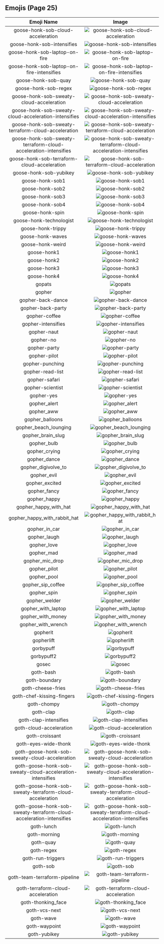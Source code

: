 
  ## Emojis (Page 25)
  |Emoji Name|Image|
  | :-: | :-: |
  |goose-honk-sob-cloud-acceleration| ![goose-honk-sob-cloud-acceleration](/output/goose-honk-sob-cloud-acceleration.png)|
  |goose-honk-sob-intensifies| ![goose-honk-sob-intensifies](/output/goose-honk-sob-intensifies.gif)|
  |goose-honk-sob-laptop-on-fire| ![goose-honk-sob-laptop-on-fire](/output/goose-honk-sob-laptop-on-fire.gif)|
  |goose-honk-sob-laptop-on-fire-intensifies| ![goose-honk-sob-laptop-on-fire-intensifies](/output/goose-honk-sob-laptop-on-fire-intensifies.gif)|
  |goose-honk-sob-quay| ![goose-honk-sob-quay](/output/goose-honk-sob-quay.png)|
  |goose-honk-sob-regex| ![goose-honk-sob-regex](/output/goose-honk-sob-regex.png)|
  |goose-honk-sob-sweaty-cloud-acceleration| ![goose-honk-sob-sweaty-cloud-acceleration](/output/goose-honk-sob-sweaty-cloud-acceleration.png)|
  |goose-honk-sob-sweaty-cloud-acceleration-intensifies| ![goose-honk-sob-sweaty-cloud-acceleration-intensifies](/output/goose-honk-sob-sweaty-cloud-acceleration-intensifies.gif)|
  |goose-honk-sob-sweaty-terraform-cloud-acceleration| ![goose-honk-sob-sweaty-terraform-cloud-acceleration](/output/goose-honk-sob-sweaty-terraform-cloud-acceleration.png)|
  |goose-honk-sob-sweaty-terraform-cloud-acceleration-intensifies| ![goose-honk-sob-sweaty-terraform-cloud-acceleration-intensifies](/output/goose-honk-sob-sweaty-terraform-cloud-acceleration-intensifies.gif)|
  |goose-honk-sob-terraform-cloud-acceleration| ![goose-honk-sob-terraform-cloud-acceleration](/output/goose-honk-sob-terraform-cloud-acceleration.png)|
  |goose-honk-sob-yubikey| ![goose-honk-sob-yubikey](/output/goose-honk-sob-yubikey.png)|
  |goose-honk-sob1| ![goose-honk-sob1](/output/goose-honk-sob1.png)|
  |goose-honk-sob2| ![goose-honk-sob2](/output/goose-honk-sob2.png)|
  |goose-honk-sob3| ![goose-honk-sob3](/output/goose-honk-sob3.png)|
  |goose-honk-sob4| ![goose-honk-sob4](/output/goose-honk-sob4.png)|
  |goose-honk-spin| ![goose-honk-spin](/output/goose-honk-spin.gif)|
  |goose-honk-technologist| ![goose-honk-technologist](/output/goose-honk-technologist.png)|
  |goose-honk-trippy| ![goose-honk-trippy](/output/goose-honk-trippy.gif)|
  |goose-honk-waves| ![goose-honk-waves](/output/goose-honk-waves.gif)|
  |goose-honk-weird| ![goose-honk-weird](/output/goose-honk-weird.png)|
  |goose-honk1| ![goose-honk1](/output/goose-honk1.png)|
  |goose-honk2| ![goose-honk2](/output/goose-honk2.png)|
  |goose-honk3| ![goose-honk3](/output/goose-honk3.png)|
  |goose-honk4| ![goose-honk4](/output/goose-honk4.png)|
  |gopats| ![gopats](/output/gopats.png)|
  |gopher| ![gopher](/output/gopher.png)|
  |gopher-back-dance| ![gopher-back-dance](/output/gopher-back-dance.gif)|
  |gopher-back-party| ![gopher-back-party](/output/gopher-back-party.gif)|
  |gopher-coffee| ![gopher-coffee](/output/gopher-coffee.gif)|
  |gopher-intensifies| ![gopher-intensifies](/output/gopher-intensifies.gif)|
  |gopher-naut| ![gopher-naut](/output/gopher-naut.png)|
  |gopher-no| ![gopher-no](/output/gopher-no.png)|
  |gopher-party| ![gopher-party](/output/gopher-party.png)|
  |gopher-pilot| ![gopher-pilot](/output/gopher-pilot.jpg)|
  |gopher-punching| ![gopher-punching](/output/gopher-punching.gif)|
  |gopher-read-list| ![gopher-read-list](/output/gopher-read-list.png)|
  |gopher-safari| ![gopher-safari](/output/gopher-safari.png)|
  |gopher-scientist| ![gopher-scientist](/output/gopher-scientist.png)|
  |gopher-yes| ![gopher-yes](/output/gopher-yes.png)|
  |gopher_alert| ![gopher_alert](/output/gopher_alert.png)|
  |gopher_aww| ![gopher_aww](/output/gopher_aww.png)|
  |gopher_balloons| ![gopher_balloons](/output/gopher_balloons.png)|
  |gopher_beach_lounging| ![gopher_beach_lounging](/output/gopher_beach_lounging.png)|
  |gopher_brain_slug| ![gopher_brain_slug](/output/gopher_brain_slug.png)|
  |gopher_bulb| ![gopher_bulb](/output/gopher_bulb.png)|
  |gopher_crying| ![gopher_crying](/output/gopher_crying.png)|
  |gopher_dance| ![gopher_dance](/output/gopher_dance.gif)|
  |gopher_digivolve_to| ![gopher_digivolve_to](/output/gopher_digivolve_to.png)|
  |gopher_evil| ![gopher_evil](/output/gopher_evil.png)|
  |gopher_excited| ![gopher_excited](/output/gopher_excited.png)|
  |gopher_fancy| ![gopher_fancy](/output/gopher_fancy.png)|
  |gopher_happy| ![gopher_happy](/output/gopher_happy.png)|
  |gopher_happy_with_hat| ![gopher_happy_with_hat](/output/gopher_happy_with_hat.png)|
  |gopher_happy_with_rabbit_hat| ![gopher_happy_with_rabbit_hat](/output/gopher_happy_with_rabbit_hat.png)|
  |gopher_in_car| ![gopher_in_car](/output/gopher_in_car.png)|
  |gopher_laugh| ![gopher_laugh](/output/gopher_laugh.png)|
  |gopher_love| ![gopher_love](/output/gopher_love.png)|
  |gopher_mad| ![gopher_mad](/output/gopher_mad.png)|
  |gopher_mic_drop| ![gopher_mic_drop](/output/gopher_mic_drop.png)|
  |gopher_pilot| ![gopher_pilot](/output/gopher_pilot.png)|
  |gopher_pool| ![gopher_pool](/output/gopher_pool.png)|
  |gopher_sip_coffee| ![gopher_sip_coffee](/output/gopher_sip_coffee.png)|
  |gopher_spin| ![gopher_spin](/output/gopher_spin.gif)|
  |gopher_welder| ![gopher_welder](/output/gopher_welder.png)|
  |gopher_with_laptop| ![gopher_with_laptop](/output/gopher_with_laptop.png)|
  |gopher_with_money| ![gopher_with_money](/output/gopher_with_money.png)|
  |gopher_with_wrench| ![gopher_with_wrench](/output/gopher_with_wrench.png)|
  |gopherit| ![gopherit](/output/gopherit.gif)|
  |gopherlift| ![gopherlift](/output/gopherlift.gif)|
  |gorbypuff| ![gorbypuff](/output/gorbypuff.png)|
  |gorbypuff2| ![gorbypuff2](/output/gorbypuff2.png)|
  |gosec| ![gosec](/output/gosec.png)|
  |goth-bash| ![goth-bash](/output/goth-bash.png)|
  |goth-boundary| ![goth-boundary](/output/goth-boundary.png)|
  |goth-cheese-fries| ![goth-cheese-fries](/output/goth-cheese-fries.png)|
  |goth-chef-kissing-fingers| ![goth-chef-kissing-fingers](/output/goth-chef-kissing-fingers.png)|
  |goth-chompy| ![goth-chompy](/output/goth-chompy.gif)|
  |goth-clap| ![goth-clap](/output/goth-clap.gif)|
  |goth-clap-intensifies| ![goth-clap-intensifies](/output/goth-clap-intensifies.gif)|
  |goth-cloud-acceleration| ![goth-cloud-acceleration](/output/goth-cloud-acceleration.png)|
  |goth-croissant| ![goth-croissant](/output/goth-croissant.png)|
  |goth-eyes-wide-thonk| ![goth-eyes-wide-thonk](/output/goth-eyes-wide-thonk.png)|
  |goth-goose-honk-sob-sweaty-cloud-acceleration| ![goth-goose-honk-sob-sweaty-cloud-acceleration](/output/goth-goose-honk-sob-sweaty-cloud-acceleration.png)|
  |goth-goose-honk-sob-sweaty-cloud-acceleration-intensifies| ![goth-goose-honk-sob-sweaty-cloud-acceleration-intensifies](/output/goth-goose-honk-sob-sweaty-cloud-acceleration-intensifies.gif)|
  |goth-goose-honk-sob-sweaty-terraform-cloud-acceleration| ![goth-goose-honk-sob-sweaty-terraform-cloud-acceleration](/output/goth-goose-honk-sob-sweaty-terraform-cloud-acceleration.png)|
  |goth-goose-honk-sob-sweaty-terraform-cloud-acceleration-intensifies| ![goth-goose-honk-sob-sweaty-terraform-cloud-acceleration-intensifies](/output/goth-goose-honk-sob-sweaty-terraform-cloud-acceleration-intensifies.gif)|
  |goth-lunch| ![goth-lunch](/output/goth-lunch.png)|
  |goth-morning| ![goth-morning](/output/goth-morning.png)|
  |goth-quay| ![goth-quay](/output/goth-quay.png)|
  |goth-regex| ![goth-regex](/output/goth-regex.png)|
  |goth-run-triggers| ![goth-run-triggers](/output/goth-run-triggers.png)|
  |goth-sob| ![goth-sob](/output/goth-sob.png)|
  |goth-team-terraform-pipeline| ![goth-team-terraform-pipeline](/output/goth-team-terraform-pipeline.png)|
  |goth-terraform-cloud-acceleration| ![goth-terraform-cloud-acceleration](/output/goth-terraform-cloud-acceleration.png)|
  |goth-thonking_face| ![goth-thonking_face](/output/goth-thonking_face.png)|
  |goth-vcs-next| ![goth-vcs-next](/output/goth-vcs-next.png)|
  |goth-wave| ![goth-wave](/output/goth-wave.png)|
  |goth-waypoint| ![goth-waypoint](/output/goth-waypoint.png)|
  |goth-yubikey| ![goth-yubikey](/output/goth-yubikey.png)|
  